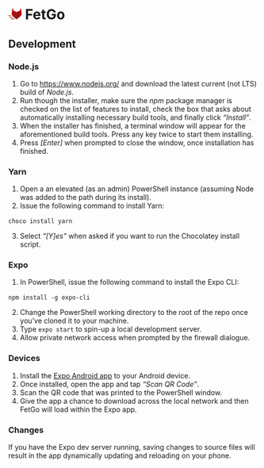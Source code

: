 # <img src="icon.png" alt="Icon" height="23px"> FetGo

## Development

### Node.js

1. Go to https://www.nodejs.org/ and download the latest current (not LTS) build of _Node.js_.
2. Run though the installer, make sure the _npm_ package manager is checked on the list of features to install, check the box that asks about automatically installing necessary build tools, and finally click _“Install”_.
3. When the installer has finished, a terminal window will appear for the aforementioned build tools. Press any key twice to start them installing.
4. Press _[Enter]_ when prompted to close the window, once installation has finished.

### Yarn

1. Open a an elevated (as an admin) PowerShell instance (assuming Node was added to the path during its install).
2. Issue the following command to install Yarn:
```
choco install yarn
```
3. Select _“[Y]es”_ when asked if you want to run the Chocolatey install script.

### Expo

1. In PowerShell, issue the following command to install the Expo CLI:
```
npm install -g expo-cli
```
2. Change the PowerShell working directory to the root of the repo once you’ve cloned it to your machine.
3. Type `expo start` to spin-up a local development server.
4. Allow private network access when prompted by the firewall dialogue.

### Devices

1. Install the [Expo Android app](https://play.google.com/store/apps/details?id=host.exp.exponent) to your Android device.
2. Once installed, open the app and tap _“Scan QR Code”_.
3. Scan the QR code that was printed to the PowerShell window.
4. Give the app a chance to download across the local network and then FetGo will load within the Expo app.

### Changes

If you have the Expo dev server running, saving changes to source files will result in the app dynamically updating and reloading on your phone.
